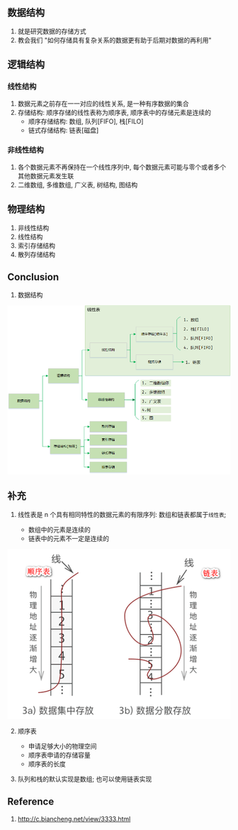 ## 数据结构

1. 就是研究数据的存储方式
2. 教会我们 "如何存储具有复杂关系的数据更有助于后期对数据的再利用"

## 逻辑结构

### 线性结构

1. 数据元素之前存在一一对应的线性关系, 是一种有序数据的集合
2. 存储结构: 顺序存储的线性表称为顺序表, 顺序表中的存储元素是连续的
   - 顺序存储结构: 数组, 队列[FIFO], 栈[FILO]
   - 链式存储结构: 链表[磁盘]

### 非线性结构

1. 各个数据元素不再保持在一个线性序列中, 每个数据元素可能与零个或者多个其他数据元素发生联
2. 二维数组, 多维数组, 广义表, 树结构, 图结构

## 物理结构

1. 非线性结构
2. 线性结构
3. 索引存储结构
4. 散列存储结构

## Conclusion

1. 数据结构

![avatar](/static/image/data-struct/data-struct.png)

## 补充

1. 线性表是 n 个具有相同特性的数据元素的有限序列: 数组和链表都属于`线性表`;

   - 数组中的元素是连续的
   - 链表中的元素不一定是连续的

![avatar](/static/image/data-struct/linear-table.png)

2. 顺序表

   - 申请足够大小的物理空间
   - 顺序表申请的存储容量
   - 顺序表的长度

3. 队列和栈的默认实现是数组; 也可以使用链表实现

## Reference

1. http://c.biancheng.net/view/3333.html
